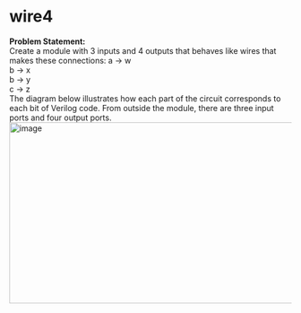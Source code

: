 # wire4
**Problem Statement:** </br>
Create a module with 3 inputs and 4 outputs that behaves like wires that makes these connections:
a -> w </br>
b -> x </br>
b -> y </br>
c -> z </br>
The diagram below illustrates how each part of the circuit corresponds to each bit of Verilog code. From outside the module, there are three input ports and four output ports.
<img width="857" height="323" alt="image" src="https://github.com/user-attachments/assets/8d968641-4a47-4658-a479-15e2225d17c2" />
